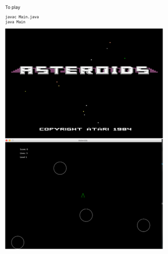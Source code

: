To play
```
javac Main.java
java Main
```
![](https://github.com/GarrettBeatty/Asteroids/raw/master/splash.png)
![](https://github.com/GarrettBeatty/Asteroids/raw/master/screenshot.png)

